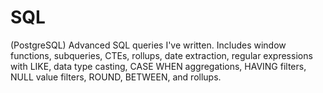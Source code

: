 # SQL
(PostgreSQL) Advanced SQL queries I've written. Includes window functions, subqueries, CTEs, rollups, date extraction, regular expressions with LIKE, data type casting, CASE WHEN aggregations, HAVING filters, NULL value filters, ROUND, BETWEEN, and rollups. 
